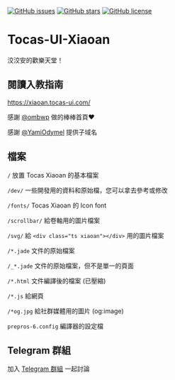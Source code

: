 [![GitHub issues](https://img.shields.io/github/issues/gnehs/Tocas-UI-Xiaoan.svg?style=flat-square)](https://github.com/gnehs/Tocas-UI-Xiaoan/issues) 
[![GitHub stars](https://img.shields.io/github/stars/gnehs/Tocas-UI-Xiaoan.svg?style=flat-square)](https://github.com/gnehs/Tocas-UI-Xiaoan/stargazers) 
[![GitHub license](https://img.shields.io/badge/license-MIT-blue.svg?style=flat-square)](https://raw.githubusercontent.com/gnehs/Tocas-UI-Xiaoan/master/LICENSE)

# Tocas-UI-Xiaoan
洨洨安的歡樂天堂！

## 閱讀入教指南
https://xiaoan.tocas-ui.com/

感謝 [@ombwp](https://t.me/ItsHenryWu) 做的棒棒首頁:heart:

感謝 [@YamiOdymel](https://t.me/YamiOdymel) 提供子域名

## 檔案
`/` 放置 Tocas Xiaoan 的基本檔案

`/dev/` 一些開發用的資料和原始檔，您可以拿去參考或修改

`/fonts/` Tocas Xiaoan 的 Icon font

`/scrollbar/` 給卷軸用的圖片檔案

`/svg/` 給 `<div class="ts xiaoan"></div>` 用的圖片檔案

`/*.jade` 文件的原始檔案

`/_*.jade` 文件的原始檔案，但不是單一的頁面

`/*.html` 文件編譯後的檔案 (已壓縮)

`/*.js` 給網頁

`/*og.jpg` 給社群媒體用的圖片 (og:image)

`prepros-6.config` 編譯器的設定檔

## Telegram 群組
加入 [Telegram 群組](https://t.me/joinchat/AAAAAEPpYVlKm_AHv6f3bw) 一起討論
